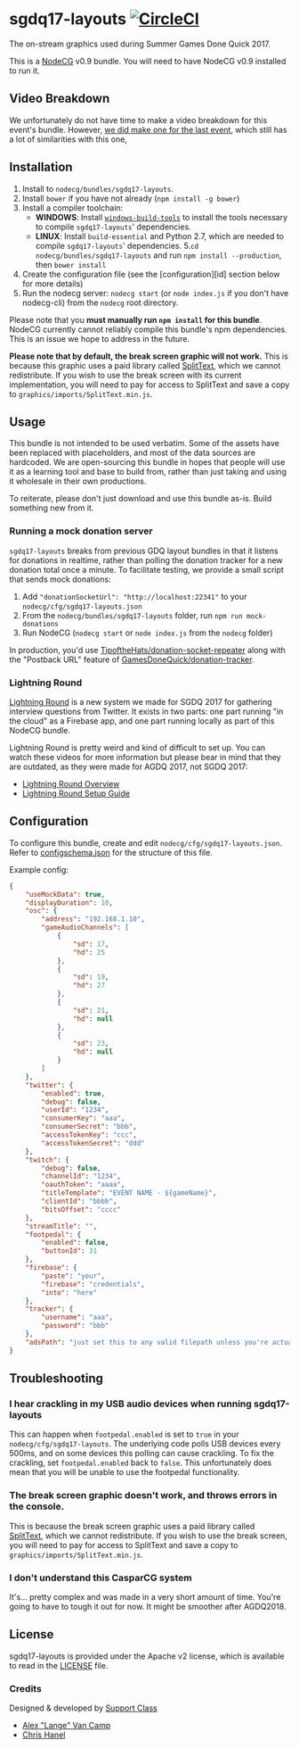 # sgdq17-layouts [![CircleCI](https://circleci.com/gh/GamesDoneQuick/sgdq17-layouts.svg?style=svg&circle-token=f69384637611ff362b50e9023c57a6728ee20900)](https://circleci.com/gh/GamesDoneQuick/sgdq17-layouts)
The on-stream graphics used during Summer Games Done Quick 2017.

This is a [NodeCG](http://github.com/nodecg/nodecg) v0.9 bundle. You will need to have NodeCG v0.9 installed to run it.

## Video Breakdown
We unfortunately do not have time to make a video breakdown for this event's bundle. 
However, [we did make one for the last event](https://www.youtube.com/watch?v=vBAZXchbI3U&list=PLTEhlYdONYxv1wk2FsIpEz92X3x2E7bSx), which still has a lot of similarities with this one,

## Installation
1. Install to `nodecg/bundles/sgdq17-layouts`.
2. Install `bower` if you have not already (`npm install -g bower`)
3. Install a compiler toolchain:
	- **WINDOWS**: Install [`windows-build-tools`](https://www.npmjs.com/package/windows-build-tools) to install the tools necessary to compile `sgdq17-layouts`' dependencies.
	- **LINUX**: Install `build-essential` and Python 2.7, which are needed to compile `sgdq17-layouts`' dependencies.
5.`cd nodecg/bundles/sgdq17-layouts` and run `npm install --production`, then `bower install`
6. Create the configuration file (see the [configuration][id] section below for more details)
7. Run the nodecg server: `nodecg start` (or `node index.js` if you don't have nodecg-cli) from the `nodecg` root directory.

Please note that you **must manually run `npm install` for this bundle**. NodeCG currently cannot reliably compile this bundle's npm dependencies. This is an issue we hope to address in the future.

**Please note that by default, the break screen graphic will not work.** This is because this graphic uses
a paid library called [SplitText](https://greensock.com/SplitText), which we cannot redistribute. If you wish to use the break screen with its current implementation, you will need to pay for access to SplitText and save a copy to `graphics/imports/SplitText.min.js`.

## Usage
This bundle is not intended to be used verbatim. Some of the assets have been replaced with placeholders, and most of the data sources are hardcoded. We are open-sourcing this bundle in hopes that people will use it as a learning tool and base to build from, rather than just taking and using it wholesale in their own productions.

To reiterate, please don't just download and use this bundle as-is. Build something new from it.

### Running a mock donation server
`sgdq17-layouts` breaks from previous GDQ layout bundles in that it listens for donations in realtime,
rather than polling the donation tracker for a new donation total once a minute. To facilitate testing,
we provide a small script that sends mock donations:

1. Add `"donationSocketUrl": "http://localhost:22341"` to your `nodecg/cfg/sgdq17-layouts.json`
2. From the `nodecg/bundles/sgdq17-layouts` folder, run `npm run mock-donations`
3. Run NodeCG (`nodecg start` or `node index.js` from the `nodecg` folder)

In production, you'd use [TipoftheHats/donation-socket-repeater](https://github.com/TipoftheHats/donation-socket-repeater) along with the "Postback URL" feature of [GamesDoneQuick/donation-tracker](https://github.com/GamesDoneQuick/donation-tracker).

### Lightning Round
[Lightning Round](https://github.com/GamesDoneQuick/lightning-round) is a new system we made for SGDQ 2017 for gathering interview questions from Twitter. It exists in two parts: one part running "in the cloud" as a Firebase app, and one part running locally as part of this NodeCG bundle. 

Lightning Round is pretty weird and kind of difficult to set up. You can watch these videos for more information but please bear in mind that they are outdated, as they were made for AGDQ 2017, not SGDQ 2017:
- [Lightning Round Overview](https://www.youtube.com/watch?v=-qzIfS7KxCQ&index=4&list=PLTEhlYdONYxv1wk2FsIpEz92X3x2E7bSx)
- [Lightning Round Setup Guide](https://www.youtube.com/watch?v=Uz_99-bJzyc&index=12&list=PLTEhlYdONYxv1wk2FsIpEz92X3x2E7bSx)

## Configuration
To configure this bundle, create and edit `nodecg/cfg/sgdq17-layouts.json`.  
Refer to [configschema.json](configschema.json) for the structure of this file.

Example config:
```json
{
	"useMockData": true,
	"displayDuration": 10,
	"osc": {
		"address": "192.168.1.10",
		"gameAudioChannels": [
			{
				"sd": 17,
				"hd": 25
			},
			{
				"sd": 19,
				"hd": 27
			},
			{
				"sd": 21,
				"hd": null
			},
			{
				"sd": 23,
				"hd": null
			}
		]
	},
	"twitter": {
		"enabled": true,
		"debug": false,
		"userId": "1234",
		"consumerKey": "aaa",
		"consumerSecret": "bbb",
		"accessTokenKey": "ccc",
		"accessTokenSecret": "ddd"
	},
	"twitch": {
		"debug": false,
		"channelId": "1234",
		"oauthToken": "aaaa",
		"titleTemplate": "EVENT NAME - ${gameName}",
		"clientId": "bbbb",
		"bitsOffset": "cccc"
	},
	"streamTitle": "",
	"footpedal": {
		"enabled": false,
		"buttonId": 31
	},
	"firebase": {
		"paste": "your",
		"firebase": "credentials",
		"into": "here"
	},
	"tracker": {
		"username": "aaa",
		"password": "bbb"
	},
	"adsPath": "just set this to any valid filepath unless you're actually using CasparCG"
}
```

## Troubleshooting
### I hear crackling in my USB audio devices when running sgdq17-layouts
This can happen when `footpedal.enabled` is set to `true` in your `nodecg/cfg/sgdq17-layouts`. The underlying code polls USB devices every 500ms, and on some devices this polling can cause crackling. To fix the crackling, set `footpedal.enabled` back to `false`. This unfortunately does mean that you will be unable to use the footpedal functionality.

### The break screen graphic doesn't work, and throws errors in the console.
This is because the break screen graphic uses a paid library called [SplitText](https://greensock.com/SplitText), which we cannot redistribute. If you wish to use the break screen, you will need to pay for access to SplitText and save a copy to `graphics/imports/SplitText.min.js`.

### I don't understand this CasparCG system
It's... pretty complex and was made in a very short amount of time. You're going to have to tough it out for now. It might be smoother after AGDQ2018.

## License
sgdq17-layouts is provided under the Apache v2 license, which is available to read in the [LICENSE](LICENSE) file.

### Credits
Designed & developed by [Support Class](http://supportclass.net/)
 - [Alex "Lange" Van Camp](https://twitter.com/VanCamp/)  
 - [Chris Hanel](https://twitter.com/ChrisHanel)
